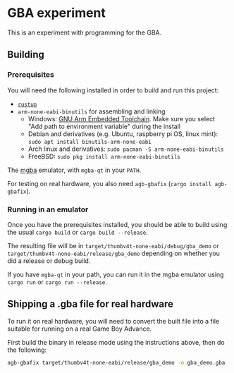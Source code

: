 # GBA experiment

This is an experiment with programming for the GBA.

## Building

### Prerequisites

You will need the following installed in order to build and run this project:

* [`rustup`](https://rustup.rs/)
* `arm-none-eabi-binutils` for assembling and linking
    * Windows: [GNU Arm Embedded Toolchain](https://developer.arm.com/tools-and-software/open-source-software/developer-tools/gnu-toolchain/gnu-rm/downloads).
        Make sure you select "Add path to environment variable" during the install
    * Debian and derivatives (e.g. Ubuntu, raspberry pi OS, linux mint): `sudo apt install binutils-arm-none-eabi`
    * Arch linux and derivatives: `sudo pacman -S arm-none-eabi-binutils`
    * FreeBSD: `sudo pkg install arm-none-eabi-binutils`

The [mgba](https://mgba.io) emulator, with `mgba-qt` in your `PATH`.

For testing on real hardware, you also need `agb-gbafix` (`cargo install agb-gbafix`).

### Running in an emulator

Once you have the prerequisites installed, you should be able to build using
the usual `cargo build` or `cargo build --release`.


The resulting file will be in `target/thumbv4t-none-eabi/debug/gba_demo` or `target/thumbv4t-none-eabi/release/gba_demo` depending on
whether you did a release or debug build.

If you have `mgba-qt` in your path, you can run it in the mgba emulator
using `cargo run` or `cargo run --release`.

## Shipping a .gba file for real hardware

To run it on real hardware, you will need to convert the built file into a
file suitable for running on a real Game Boy Advance.

First build the binary in release mode using the instructions above, then do the following:

```sh
agb-gbafix target/thumbv4t-none-eabi/release/gba_demo -o gba_demo.gba
```
